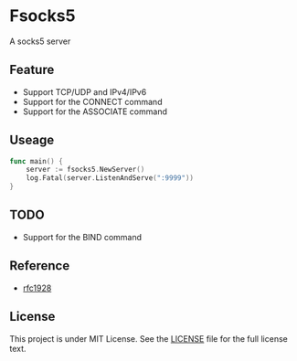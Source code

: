 # Fsocks5

A socks5 server

## Feature
* Support TCP/UDP and IPv4/IPv6
* Support for the CONNECT command
* Support for the ASSOCIATE command

## Useage
```go
func main() {
	server := fsocks5.NewServer()
	log.Fatal(server.ListenAndServe(":9999"))
}
```

## TODO
* Support for the BIND command

## Reference
* [rfc1928](https://www.ietf.org/rfc/rfc1928.txt)

## License

This project is under MIT License. See the [LICENSE](https://github.com/aomori446/Fangks?tab=MIT-1-ov-file#) file for the full license text.
